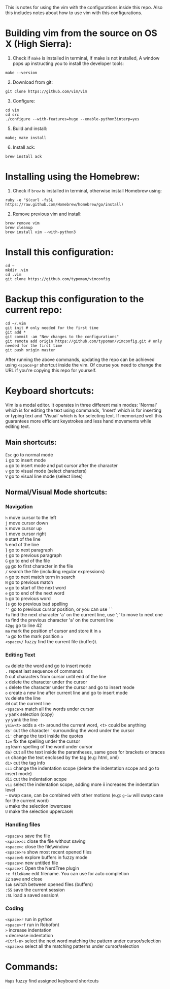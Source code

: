 This is notes for using the vim with the configurations inside this repo. Also this includes notes about how to use vim with this configurations.
# Building vim from the source on OS X (High Sierra):
1. Check if `make` is installed in terminal, If make is not installed, A window pops up instructing you to install the developer tools:
```
make --version
```
2. Download from git:
```
git clone https://github.com/vim/vim
```
3. Configure:
```
cd vim
cd src
./configure --with-features=huge --enable-python3interp=yes
```
5. Build and install:
```
make; make install
```
6. Install ack:
```
brew install ack
```

# Installing using the Homebrew:
1. Check if `brew` is installed in terminal, otherwise install Homebrew using:
```
ruby -e "$(curl -fsSL https://raw.github.com/Homebrew/homebrew/go/install)
```
2. Remove previous vim and install:
```
brew remove vim
brew cleanup
brew install vim --with-python3
```

# Install this configuration:
```
cd ~
mkdir .vim
cd .vim
git clone https://github.com/typoman/vimconfig
```

# Backup this configuration to the current repo:
```
cd ~/.vim
git init # only needed for the first time
git add *
git commit -am "New changes to the configurations"
git remote add origin https://github.com/typoman/vimconfig.git # only needed for the first time
git push origin master
```
After running the above commands, updating the repo can be achieved using `<space>gr` shortcut inside the vim. Of course you need to change the URL if you're copying this repo for yourself.

# Keyboard shortcuts:
Vim is a modal editor. It operates in three different main modes: 'Normal' which is for editing the text using commands, 'Insert' which is for inserting or typing text and 'Visual' which is for selecting text. If memorized well this guarantees more efficient keystrokes and less hand movements while editing text.

## Main shortcuts:
`Esc` go to normal mode\
`i` go to insert mode\
`a` go to insert mode and put cursor after the character\
`v` go to visual mode (select characters)\
`V` go to visual line mode (select lines)

## Normal/Visual Mode shortcuts:

### Navigation
`h` move cursor to the left\
`j` move cursor down\
`k` move cursor up\
`l` move cursor right\
`0` start of the line\
`%` end of the line\
`}` go to next paragraph\
`{` go to previous paragraph\
`G` go to end of the file\
`gg` go to first character in the file\
`/` search the file (including regular expressions)\
`n` go to next match term in search\
`N` go to previous match\
`w` go to start of the next word\
`e` go to end of the next word\
`b` go to previous word\
`[s` go to previous bad spelling\
`''` go to previous cursor position, or you can use ``` `` ``` \
`fa` find the next character 'a' on the current line, use ';' to move to next one\
`ta` find the previous character 'a' on the current line\
`42gg` go to line 42\
`ma` mark the position of cursor and store it in `a`\
`'a` go to the mark position `a`\
`<space>/` fuzzy find the current file (buffer)\

### Editing Text
`cw` delete the word and go to insert mode\
`.` repeat last sequence of commands\
`D` cut characters from cursor until end of the line\
`x` delete the character under the cursor\
`s` delete the character under the cursor and go to insert mode\
`o` create a new line after current line and go to insert mode\
`Vx` delete the line\
`dd` cut the current line\
`<space>a` match all the words under cursor\
`y` yank selection (copy)\
`yy` yank the line\
`ysiw<t>` adds a \<t\> around the current word, \<t\> could be anything\
`ds'` cut the character ' surrounding the word under the cursor\
`ci'` change the text inside the quotes\
`1z=` fix the spelling under the cursor\
`zg` learn spelling of the word under cursor\
`da)` cut all the text inside the parantheses, same goes for brackets or braces\
`ct` change the text enclosed by the tag (e.g: html, xml)\
`di>` cut the tag info\
`cii` change the indentation scope (delete the indentation scope and go to insert mode)\
`dii` cut the indentation scope\
`vii` select the indentation scope, adding more ii increases the indentation level\
`~` swap case, can be combined with other motions (e.g: `g~iw` will swap case for the current word)\
`u` make the selection lowercase\
`U` make the selection uppercase\

### Handling files
`<space>s` save the file\
`<space>cc` close the file without saving\
`<space>c` close the file\window\
`<space>re` show most recent opened files\
`<space>b` explore buffers in fuzzy mode\
`<space>n` new untitled file\
`<space>t` Open the NerdTree plugin\
`:e fileName` edit filename. You can use <tab> for auto completion\
`ZZ` save and close\
`tab` switch between opened files (buffers)\
`:SS` save the current session\
`:SL` load a saved session\

### Coding
`<space>r` run in python\
`<space>rf` run in Robofont\
`>` increase indentation\
`<` decrease indentation\
`<Ctrl-n>` select the next word matching the pattern under cursor/selection\
`<space>a` select all the matching patterns under cursor/selection

# Commands:
`Maps` fuzzy find assigned keyboard shortcuts
